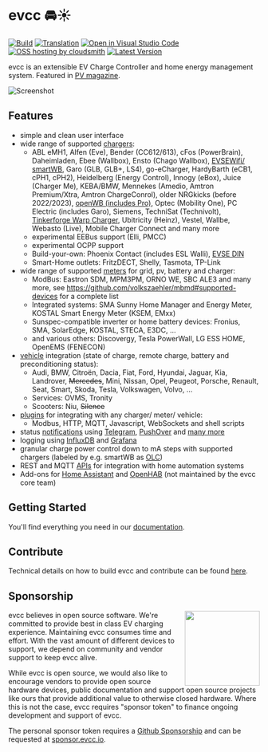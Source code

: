 # evcc 🚘☀️

[![Build](https://github.com/evcc-io/evcc/actions/workflows/nightly.yml/badge.svg)](https://github.com/evcc-io/evcc/actions/workflows/nightly.yml)
[![Translation](https://hosted.weblate.org/widgets/evcc/-/evcc/svg-badge.svg)](https://hosted.weblate.org/engage/evcc/)
[![Open in Visual Studio Code](https://img.shields.io/static/v1?logo=visualstudiocode&label=&message=Open%20in%20VS%20Code&labelColor=2c2c32&color=007acc&logoColor=007acc)](https://open.vscode.dev/evcc-io/evcc)
[![OSS hosting by cloudsmith](https://img.shields.io/badge/OSS%20hosting%20by-cloudsmith-blue?logo=cloudsmith)](https://cloudsmith.io/~evcc/packages/)
[![Latest Version](https://img.shields.io/github/release/evcc-io/evcc.svg)](https://github.com/evcc-io/evcc/releases)

evcc is an extensible EV Charge Controller and home energy management system. Featured in [PV magazine](https://www.pv-magazine.de/2021/01/15/selbst-ist-der-groeoenlandhof-wallbox-ladesteuerung-selbst-gebaut/).

![Screenshot](docs/screenshot.png)

## Features

- simple and clean user interface
- wide range of supported [chargers](https://docs.evcc.io/docs/devices/chargers):
  - ABL eMH1, Alfen (Eve), Bender (CC612/613), cFos (PowerBrain), Daheimladen, Ebee (Wallbox), Ensto (Chago Wallbox), [EVSEWifi/ smartWB](https://www.evse-wifi.de), Garo (GLB, GLB+, LS4), go-eCharger, HardyBarth (eCB1, cPH1, cPH2), Heidelberg (Energy Control), Innogy (eBox), Juice (Charger Me), KEBA/BMW, Mennekes (Amedio, Amtron Premium/Xtra, Amtron ChargeConrol), older NRGkicks (before 2022/2023), [openWB (includes Pro)](https://openwb.de/), Optec (Mobility One), PC Electric (includes Garo), Siemens, TechniSat (Technivolt), [Tinkerforge Warp Charger](https://www.warp-charger.com), Ubitricity (Heinz), Vestel, Wallbe, Webasto (Live), Mobile Charger Connect and many more
  - experimental EEBus support (Elli, PMCC)
  - experimental OCPP support
  - Build-your-own: Phoenix Contact (includes ESL Walli), [EVSE DIN](http://evracing.cz/simple-evse-wallbox)
  - Smart-Home outlets: FritzDECT, Shelly, Tasmota, TP-Link
- wide range of supported [meters](https://docs.evcc.io/docs/devices/meters) for grid, pv, battery and charger:
  - ModBus: Eastron SDM, MPM3PM, ORNO WE, SBC ALE3 and many more, see <https://github.com/volkszaehler/mbmd#supported-devices> for a complete list
  - Integrated systems: SMA Sunny Home Manager and Energy Meter, KOSTAL Smart Energy Meter (KSEM, EMxx)
  - Sunspec-compatible inverter or home battery devices: Fronius, SMA, SolarEdge, KOSTAL, STECA, E3DC, ...
  - and various others: Discovergy, Tesla PowerWall, LG ESS HOME, OpenEMS (FENECON)
- [vehicle](https://docs.evcc.io/docs/devices/vehicles) integration (state of charge, remote charge, battery and preconditioning status):
  - Audi, BMW, Citroën, Dacia, Fiat, Ford, Hyundai, Jaguar, Kia, Landrover, ~~Mercedes~~, Mini, Nissan, Opel, Peugeot, Porsche, Renault, Seat, Smart, Skoda, Tesla, Volkswagen, Volvo, ...
  - Services: OVMS, Tronity
  - Scooters: Niu, ~~Silence~~
- [plugins](https://docs.evcc.io/docs/reference/plugins) for integrating with any charger/ meter/ vehicle:
  - Modbus, HTTP, MQTT, Javascript, WebSockets and shell scripts
- status [notifications](https://docs.evcc.io/docs/reference/configuration/messaging) using [Telegram](https://telegram.org), [PushOver](https://pushover.net) and [many more](https://containrrr.dev/shoutrrr/)
- logging using [InfluxDB](https://www.influxdata.com) and [Grafana](https://grafana.com/grafana/)
- granular charge power control down to mA steps with supported chargers (labeled by e.g. smartWB as [OLC](https://board.evse-wifi.de/viewtopic.php?f=16&t=187))
- REST and MQTT [APIs](https://docs.evcc.io/docs/reference/api) for integration with home automation systems
- Add-ons for [Home Assistant](https://github.com/evcc-io/evcc-hassio-addon) and [OpenHAB](https://www.openhab.org/addons/bindings/evcc) (not maintained by the evcc core team)

## Getting Started

You'll find everything you need in our [documentation](https://docs.evcc.io/).

## Contribute

Technical details on how to build evcc and contribute can be found [here](CONTRIBUTING.md). 

## Sponsorship

<img src="docs/logo.png" align="right" width="150" />

evcc believes in open source software. We're committed to provide best in class EV charging experience.
Maintaining evcc consumes time and effort. With the vast amount of different devices to support, we depend on community and vendor support to keep evcc alive.

While evcc is open source, we would also like to encourage vendors to provide open source hardware devices, public documentation and support open source projects like ours that provide additional value to otherwise closed hardware. Where this is not the case, evcc requires "sponsor token" to finance ongoing development and support of evcc.

The personal sponsor token requires a [Github Sponsorship](https://github.com/sponsors/evcc-io) and can be requested at [sponsor.evcc.io](https://sponsor.evcc.io/).

[1]: https://go.dev
[2]: https://nodejs.org/
